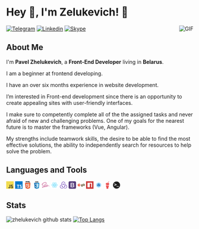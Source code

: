 # Hey 👋, I'm Zelukevich! 🦔

<img align="right" alt="GIF" src="https://media.giphy.com/media/XE90Rm9DzCVfHb7zTe/giphy.gif" />
<!-- <img align="right" alt="GIF" src="https://media.giphy.com/media/bGgsc5mWoryfgKBx1u/giphy.gif" /> -->
<!-- <img align="right" alt="GIF" src="https://media.giphy.com/media/cnhpl4IeYgU7MCBdV2/giphy.gif" /> -->


<a href="https://t.me/zhelukevich" target="_blank"><img src="https://img.shields.io/badge/-Telegram-0088cc?style=flat-square&logo=telegram" alt="Telegram"></a>
<a href="https://www.linkedin.com/in/pavelzhelukevich/" target="_blank"><img src="https://img.shields.io/badge/-Linkedin-0088cc?style=flat-square&logo=linkedin" alt="Linkedin"></a>
<a href="https://join.skype.com/invite/zkDRcgWXSFDP" target="_blank"><img src="https://img.shields.io/badge/-Skype-0088cc?style=flat-square&logo=skype" alt="Skype"></a>

## About Me
<!-- <img align="right" alt="GIF" src="https://media.giphy.com/media/ZDTbix65Me1YDNLDF3/giphy.gif"/> -->

I'm **Pavel Zhelukevich**, a **Front-End Developer** living in **Belarus**.

I am a beginner at frontend developing.

I have an over six months experience in website development.

I’m interested in Front-end development since there is an opportunity to create appealing sites with  user-friendly interfaces.

I make sure to competently complete all of the the assigned tasks and never afraid of new and challenging problems.  One of my goals for the nearest future is to master the frameworks (Vue, Angular).

My strengths include teamwork skills, the desire to be able to find the most effective solutions, the ability to independently search for resources to help solve the problem.

## Languages and Tools

<code><img height="20" src="https://raw.githubusercontent.com/github/explore/80688e429a7d4ef2fca1e82350fe8e3517d3494d/topics/javascript/javascript.png"></code>
<code><img height="20" src="https://raw.githubusercontent.com/github/explore/80688e429a7d4ef2fca1e82350fe8e3517d3494d/topics/typescript/typescript.png"></code>
<code><img height="20" src="https://raw.githubusercontent.com/github/explore/80688e429a7d4ef2fca1e82350fe8e3517d3494d/topics/html/html.png"></code>
<code><img height="20" src="https://raw.githubusercontent.com/github/explore/80688e429a7d4ef2fca1e82350fe8e3517d3494d/topics/css/css.png"></code>
<code><img height="20" src="https://raw.githubusercontent.com/github/explore/80688e429a7d4ef2fca1e82350fe8e3517d3494d/topics/sass/sass.png"></code>
<code><img height="20" src="https://raw.githubusercontent.com/github/explore/80688e429a7d4ef2fca1e82350fe8e3517d3494d/topics/react/react.png"></code>
<code><img height="20" src="https://raw.githubusercontent.com/github/explore/80688e429a7d4ef2fca1e82350fe8e3517d3494d/topics/redux/redux.png"></code>
<code><img height="20" src="https://raw.githubusercontent.com/github/explore/80688e429a7d4ef2fca1e82350fe8e3517d3494d/topics/bootstrap/bootstrap.png"></code>
<code><img height="20" src="https://raw.githubusercontent.com/github/explore/80688e429a7d4ef2fca1e82350fe8e3517d3494d/topics/git/git.png"></code>
<code><img height="20" src="https://raw.githubusercontent.com/github/explore/80688e429a7d4ef2fca1e82350fe8e3517d3494d/topics/npm/npm.png"></code>
<code><img height="20" src="https://raw.githubusercontent.com/github/explore/80688e429a7d4ef2fca1e82350fe8e3517d3494d/topics/webpack/webpack.png"></code>
<code><img height="20" src="https://raw.githubusercontent.com/github/explore/80688e429a7d4ef2fca1e82350fe8e3517d3494d/topics/gulp/gulp.png"></code>
<code><img height="20" src="https://raw.githubusercontent.com/github/explore/80688e429a7d4ef2fca1e82350fe8e3517d3494d/topics/terminal/terminal.png"></code>


## Stats

![zhelukevich github stats](https://github-readme-stats.vercel.app/api?username=zhelukevich&show_icons=true&hide_border=false&theme=tokyonight&count_private=true&hide_title=false)
[![Top Langs](https://github-readme-stats.vercel.app/api/top-langs/?username=zhelukevich&hide=html&theme=tokyonight&layout=compact)](https://github.com/anuraghazra/github-readme-stats)

<!--
**zhelukevich/zhelukevich** is a ✨ _special_ ✨ repository because its `README.md` (this file) appears on your GitHub profile.
